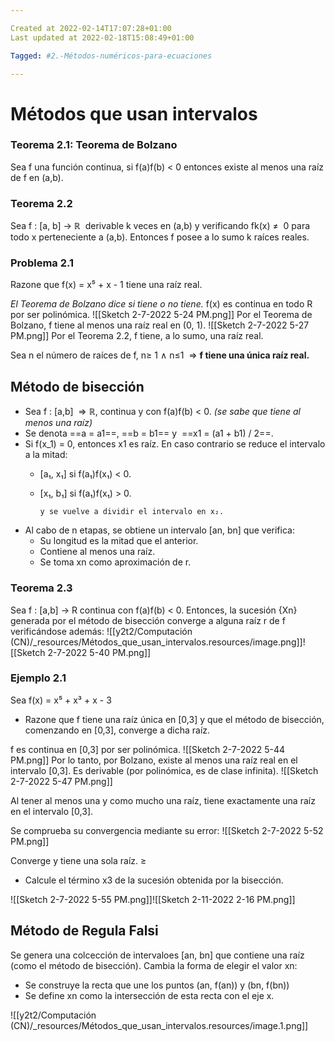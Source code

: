 ```yaml
---

Created at 2022-02-14T17:07:28+01:00
Last updated at 2022-02-18T15:08:49+01:00

Tagged: #2.-Métodos-numéricos-para-ecuaciones

---
```


# Métodos que usan intervalos
### Teorema 2.1: Teorema de Bolzano

Sea f una función continua, si f(a)f(b) < 0 entonces existe al menos una raíz de f en (a,b).

### Teorema 2.2

Sea f : [a, b] → ℝ  derivable k veces en (a,b) y verificando fk(x) ≠  0 para todo x perteneciente a (a,b). Entonces f posee a lo sumo k raíces reales.

### Problema 2.1

Razone que f(x) = x⁵ + x - 1 tiene una raíz real.

_El Teorema de Bolzano dice si tiene o no tiene._
f(x) es continua en todo R por ser polinómica.
![[Sketch 2-7-2022 5-24 PM.png]]
Por el Teorema de Bolzano, f tiene al menos una raíz real en (0, 1).
![[Sketch 2-7-2022 5-27 PM.png]]
Por el Teorema 2.2, f tiene, a lo sumo, una raíz real.

Sea n el número de raíces de f, n≥ 1 ∧ n≤1  ⇒ **f tiene una única raíz real.**

## Método de bisección

* Sea f : [a,b]  ⇒ ℝ, continua y con f(a)f(b) < 0. _(se sabe que tiene al menos una raíz)_
* Se denota ==a = a1==, ==b = b1== y  ==x1 = (a1 + b1) / 2==.
* Si f(x_1) = 0, entonces x1 es raíz. En caso contrario se reduce el intervalo a la mitad:
  * [a₁, x₁] si f(a₁)f(x₁) < 0.
  * [x₁, b₁] si f(a₁)f(x₁) > 0.

		y se vuelve a dividir el intervalo en x₂.

* Al cabo de n etapas, se obtiene un intervalo [an, bn] que verifica:
  * Su longitud es la mitad que el anterior.
  * Contiene al menos una raíz.
  * Se toma xn como aproximación de r.



### Teorema 2.3

Sea f : [a,b] -> R continua con f(a)f(b) < 0. Entonces, la sucesión {Xn} generada por el método de bisección converge a alguna raíz r de f verificándose además:
![[y2t2/Computación (CN)/_resources/Métodos_que_usan_intervalos.resources/image.png]]![[Sketch 2-7-2022 5-40 PM.png]]


### Ejemplo 2.1

Sea f(x) = x⁵ + x³ + x - 3


* Razone que f tiene una raíz única en [0,3] y que el método de bisección, comenzando en [0,3], converge a dicha raíz.

f es continua en [0,3] por ser polinómica.
![[Sketch 2-7-2022 5-44 PM.png]]
Por lo tanto, por Bolzano, existe al menos una raíz real en el intervalo [0,3].
Es derivable (por polinómica, es de clase infinita).
![[Sketch 2-7-2022 5-47 PM.png]]

Al tener al menos una y como mucho una raíz, tiene exactamente una raíz en el intervalo [0,3].

Se comprueba su convergencia mediante su error:
![[Sketch 2-7-2022 5-52 PM.png]]

Converge y tiene una sola raíz. ≥


* Calcule el término x3 de la sucesión obtenida por la bisección.

![[Sketch 2-7-2022 5-55 PM.png]]![[Sketch 2-11-2022 2-16 PM.png]]


## Método de Regula Falsi

Se genera una colcección de intervaloes [an, bn] que contiene una raíz (como el método de bisección).
Cambia la forma de elegir el valor xn:

* Se construye la recta que une los puntos (an, f(an)) y (bn, f(bn))
* Se define xn como la intersección de esta recta con el eje x.


![[y2t2/Computación (CN)/_resources/Métodos_que_usan_intervalos.resources/image.1.png]]

